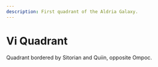 ```yaml
---
description: First quadrant of the Aldria Galaxy.
---
```


# Vi Quadrant

Quadrant bordered by Sitorian and Quiin, opposite Ompoc.&#x20;
